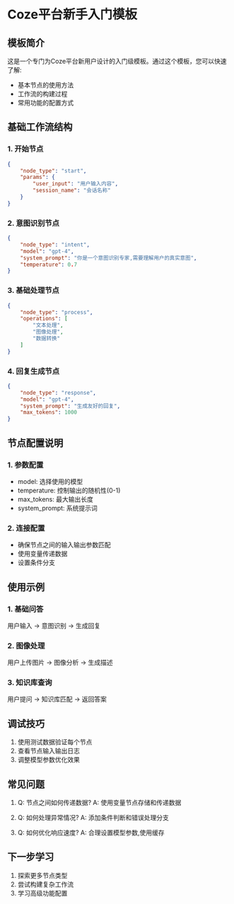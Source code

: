 # Coze平台新手入门模板

## 模板简介

这是一个专门为Coze平台新用户设计的入门级模板。通过这个模板，您可以快速了解:
- 基本节点的使用方法
- 工作流的构建过程
- 常用功能的配置方式

## 基础工作流结构

### 1. 开始节点
```json
{
    "node_type": "start",
    "params": {
        "user_input": "用户输入内容",
        "session_name": "会话名称"
    }
}
```

### 2. 意图识别节点
```json
{
    "node_type": "intent",
    "model": "gpt-4",
    "system_prompt": "你是一个意图识别专家,需要理解用户的真实意图",
    "temperature": 0.7
}
```

### 3. 基础处理节点
```json
{
    "node_type": "process",
    "operations": [
        "文本处理",
        "图像处理",
        "数据转换"
    ]
}
```

### 4. 回复生成节点
```json
{
    "node_type": "response",
    "model": "gpt-4",
    "system_prompt": "生成友好的回复",
    "max_tokens": 1000
}
```

## 节点配置说明

### 1. 参数配置
- model: 选择使用的模型
- temperature: 控制输出的随机性(0-1)
- max_tokens: 最大输出长度
- system_prompt: 系统提示词

### 2. 连接配置
- 确保节点之间的输入输出参数匹配
- 使用变量传递数据
- 设置条件分支

## 使用示例

### 1. 基础问答
用户输入 -> 意图识别 -> 生成回复

### 2. 图像处理
用户上传图片 -> 图像分析 -> 生成描述

### 3. 知识库查询
用户提问 -> 知识库匹配 -> 返回答案

## 调试技巧

1. 使用测试数据验证每个节点
2. 查看节点输入输出日志
3. 调整模型参数优化效果

## 常见问题

1. Q: 节点之间如何传递数据?
   A: 使用变量节点存储和传递数据

2. Q: 如何处理异常情况?
   A: 添加条件判断和错误处理分支

3. Q: 如何优化响应速度?
   A: 合理设置模型参数,使用缓存

## 下一步学习

1. 探索更多节点类型
2. 尝试构建复杂工作流
3. 学习高级功能配置 